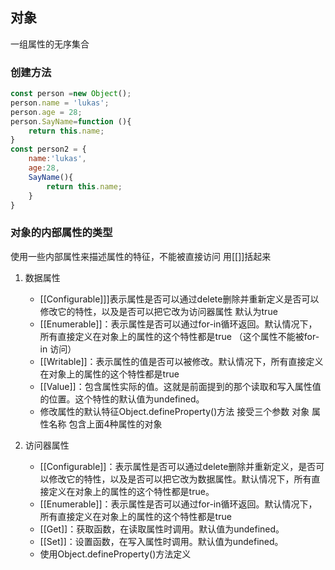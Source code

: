 ## 对象

一组属性的无序集合

### 创建方法

```javascript
const person =new Object();
person.name = 'lukas';
person.age = 28;
person.SayName=function (){
    return this.name;
}
const person2 = {
    name:'lukas',
    age:28,
    SayName(){
        return this.name;
    }
}
```

### 对象的内部属性的类型

使用一些内部属性来描述属性的特征，不能被直接访问 用[[]]括起来

1. 数据属性

   - [[Configurable]]]表示属性是否可以通过delete删除并重新定义是否可以修改它的特性，以及是否可以把它改为访问器属性 默认为true
   - [[Enumerable]]：表示属性是否可以通过for-in循环返回。默认情况下，所有直接定义在对象上的属性的这个特性都是true  （这个属性不能被for-in 访问）
   - [[Writable]]：表示属性的值是否可以被修改。默认情况下，所有直接定义在对象上的属性的这个特性都是true
   - [[Value]]：包含属性实际的值。这就是前面提到的那个读取和写入属性值的位置。这个特性的默认值为undefined。 
   - 修改属性的默认特征Object.defineProperty()方法 接受三个参数  对象 属性名称 包含上面4种属性的对象
2. 访问器属性
   - [[Configurable]]：表示属性是否可以通过delete删除并重新定义，是否可以修改它的特性，以及是否可以把它改为数据属性。默认情况下，所有直接定义在对象上的属性的这个特性都是true。
   - [[Enumerable]]：表示属性是否可以通过for-in循环返回。默认情况下，所有直接定义在对象上的属性的这个特性都是true
   - [[Get]]：获取函数，在读取属性时调用。默认值为undefined。
   - [[Set]]：设置函数，在写入属性时调用。默认值为undefined。
   - 使用Object.defineProperty()方法定义

